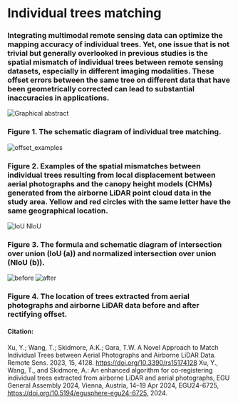 # Individual trees matching

### Integrating multimodal remote sensing data can optimize the mapping accuracy of individual trees. Yet, one issue that is not trivial but generally overlooked in previous studies is the spatial mismatch of individual trees between remote sensing datasets, especially in different imaging modalities. These offset errors between the same tree on different data that have been geometrically corrected can lead to substantial inaccuracies in applications.

![Graphical abstract](https://github.com/XUYIRS/Individual_trees_matching/assets/31101718/0e28d0b2-258d-49ee-9cab-caa4396f10f0)
### Figure 1. The schematic diagram of individual tree matching.

![offset_examples](https://github.com/XUYIRS/Individual_trees_matching/assets/31101718/95b9659e-9d67-48bd-a475-ba696f79ef02)
### Figure 2. Examples of the spatial mismatches between individual trees resulting from local displacement between aerial photographs and the canopy height models (CHMs) generated from the airborne LiDAR point cloud data in the study area. Yellow and red circles with the same letter have the same geographical location.

![IoU NIoU](https://github.com/XUYIRS/Individual_trees_matching/assets/31101718/5a8619e9-bb4e-4cdf-9f55-33515ca09fd5)
### Figure 3. The formula and schematic diagram of intersection over union (IoU (a)) and normalized intersection over union (NIoU (b)).

![before](https://github.com/XUYIRS/Individual_trees_matching/assets/31101718/3c0b665b-8d64-4193-bb07-38d7bc88a9f0)
![after](https://github.com/XUYIRS/Individual_trees_matching/assets/31101718/e2a52b7d-cfd6-43d8-a0af-c53e07df4fbc)
### Figure 4. The location of trees extracted from aerial photographs and airborne LiDAR data before and after rectifying offset.

#### Citation:

Xu, Y.; Wang, T.; Skidmore, A.K.; Gara, T.W. A Novel Approach to Match Individual Trees between Aerial Photographs and Airborne LiDAR Data. Remote Sens. 2023, 15, 4128. https://doi.org/10.3390/rs15174128
Xu, Y., Wang, T., and Skidmore, A.: An enhanced algorithm for co-registering individual trees extracted from airborne LiDAR and aerial photographs, EGU General Assembly 2024, Vienna, Austria, 14–19 Apr 2024, EGU24-6725, https://doi.org/10.5194/egusphere-egu24-6725, 2024.

